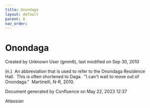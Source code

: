 ```yaml
---
title: Onondaga
layout: default
parent: O
nav_order:
---
```


# Onondaga

Created by  Unknown User (gmm6), last modified on Sep 30, 2010

(n.)  An abbreviation that is used to refer to the Onondaga Residence Hall.  This is often shortened to Daga.  &quot;I can't wait to move out of Onondaga.&quot;  Martinelli, N-R, 2010.

Document generated by Confluence on May 22, 2023 12:37

Atlassian
